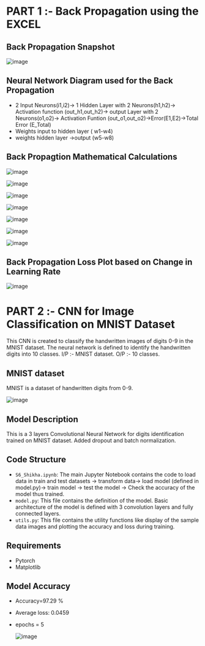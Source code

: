 # PART 1 :- Back Propagation using the EXCEL

## Back Propagation Snapshot
![image](https://github.com/ShikhaERAV2/Session6/assets/160948226/40d12f5c-d1a4-4229-9a4f-35df271aa78a)

## Neural Network Diagram used for the Back Propagation
- 2 Input Neurons(i1,i2)-> 1 Hidden Layer with 2 Neurons(h1,h2)-> Activation function (out_h1,out_h2)-> output Layer with 2 Neurons(o1,o2)-> Activation Funtion (out_o1,out_o2)->Error(E1,E2)->Total Error (E_Total)
- Weights input to hidden layer ( w1-w4)
- weights hidden layer ->output (w5-w8)

## Back Propagtion Mathematical Calculations

![image](https://github.com/ShikhaERAV2/Session6/assets/160948226/0e6d3fef-f12c-46a0-a362-25f6554558e5)

	
![image](https://github.com/ShikhaERAV2/Session6/assets/160948226/38d531c2-96d1-4187-9b35-8d3994fe960e)

				
![image](https://github.com/ShikhaERAV2/Session6/assets/160948226/ef896db5-4dd8-4197-a0d0-e197f3c15ab6)

				
![image](https://github.com/ShikhaERAV2/Session6/assets/160948226/1ade547d-224e-4408-97f8-4d2675f0ac88)					
				

![image](https://github.com/ShikhaERAV2/Session6/assets/160948226/ca6ea995-a726-4173-8fda-16b52602b504)

					
![image](https://github.com/ShikhaERAV2/Session6/assets/160948226/6f2dbef7-c3f9-47c9-8b46-690a5838eca4)

											
![image](https://github.com/ShikhaERAV2/Session6/assets/160948226/ade6cb29-d894-4276-8d8e-c93dd555691d)

## Back Propagation Loss Plot based on Change in Learning Rate

![image](https://github.com/ShikhaERAV2/Session6/assets/160948226/c05164b7-d410-4bc2-89b0-296e51a0d44a)


# PART 2 :- CNN for Image Classification on MNIST Dataset
This CNN is created to classify the handwritten images of digits 0-9 in the MNIST dataset. The neural network is defined to identify the handwritten digits into 10 classes. 
I/P :- MNIST dataset. 
O/P :- 10 classes.

## MNIST dataset 
MNIST is a dataset of handwritten digits from 0-9.

![image](https://github.com/ShikhaERAV2/ERAV2Session5/assets/160948226/d39c09bd-f820-4ae3-8c4c-6613e6c9b949)


## Model Description
This is a 3 layers Convolutional Neural Network for digits identification trained on MNIST dataset. Added dropout and batch normalization.  

## Code Structure 
- `S6_Shikha.ipynb`: The main Jupyter Notebook contains the code to load data in train and test datasets -> transform data-> load model (defined in model.py)-> train  model -> test the model -> Check the accuracy of the model thus trained. 
- `model.py`: This file contains the definition of the model. Basic architecture of the model is defined with 3 convolution layers and fully connected layers. 
- `utils.py`: This file contains the utility functions like display of the sample data images and plotting the accuracy and loss during training. 

## Requirements
- Pytorch
- Matplotlib

## Model Accuracy
- Accuracy=97.29 %
- Average loss: 0.0459
- epochs = 5

  ![image](https://github.com/ShikhaERAV2/ERAV2Session5/assets/160948226/118d9fce-28fa-4814-9f17-a511a46e87f9)

